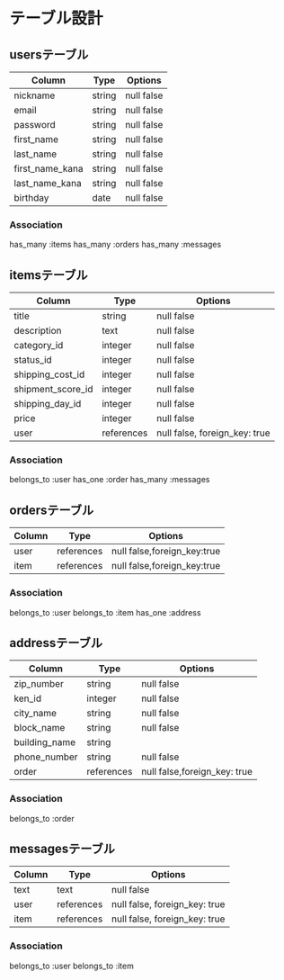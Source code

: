 # テーブル設計

## usersテーブル

| Column          | Type   | Options    |
| --------------- | ------ | ---------- |
| nickname        | string | null false |
| email           | string | null false |
| password        | string | null false |
| first_name      | string | null false |
| last_name       | string | null false |
| first_name_kana | string | null false |
| last_name_kana  | string | null false |
| birthday        | date   | null false |

### Association

has_many :items
has_many :orders
has_many :messages

## itemsテーブル

| Column            | Type       | Options                       |
| ----------------- | ---------- | ----------------------------- |
| title             | string     | null false                    |
| description       | text       | null false                    |
| category_id       | integer    | null false                    |
| status_id         | integer    | null false                    |
| shipping_cost_id  | integer    | null false                    |
| shipment_score_id | integer    | null false                    |
| shipping_day_id   | integer    | null false                    |
| price             | integer    | null false                    |
| user              | references | null false, foreign_key: true |

### Association

belongs_to :user
has_one :order
has_many :messages

## ordersテーブル

| Column | Type       | Options                     |
| ------ | ---------- | --------------------------- |
| user   | references | null false,foreign_key:true |
| item   | references | null false,foreign_key:true |

### Association

belongs_to :user
belongs_to :item
has_one :address

## addressテーブル

| Column        | Type       | Options                      |
| ------------- | ---------- | ---------------------------- |
| zip_number    | string     | null false                   |
| ken_id        | integer    | null false                   |
| city_name     | string     | null false                   |
| block_name    | string     | null false                   |
| building_name | string     |                              |
| phone_number  | string     | null false                   |
| order         | references | null false,foreign_key: true |

### Association

belongs_to :order

## messagesテーブル

| Column | Type       | Options                       |
| ------ | ---------- | ----------------------------- |
| text   | text       | null false                    |
| user   | references | null false, foreign_key: true |
| item   | references | null false, foreign_key: true |

### Association

belongs_to :user
belongs_to :item